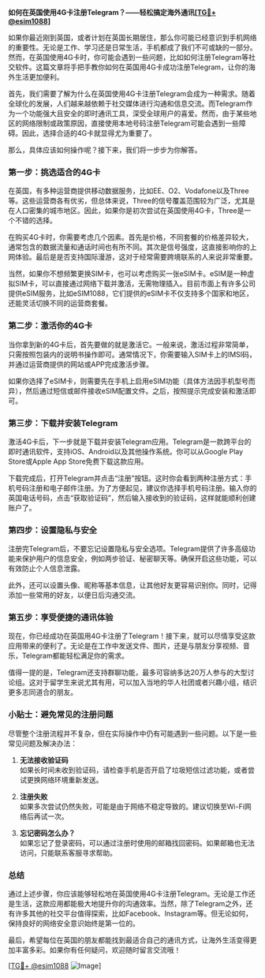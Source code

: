 **如何在英国使用4G卡注册Telegram？——轻松搞定海外通讯[[TG💪+ @esim1088](https://t.me/s/esim1088)]**

如果你最近刚到英国，或者计划在英国长期居住，那么你可能已经意识到手机网络的重要性。无论是工作、学习还是日常生活，手机都成了我们不可或缺的一部分。然而，在英国使用4G卡时，你可能会遇到一些问题，比如如何注册Telegram等社交软件。这篇文章将手把手教你如何在英国用4G卡成功注册Telegram，让你的海外生活更加便利。

首先，我们需要了解为什么在英国使用4G卡注册Telegram会成为一种需求。随着全球化的发展，人们越来越依赖于社交媒体进行沟通和信息交流。而Telegram作为一个功能强大且安全的即时通讯工具，深受全球用户的喜爱。然而，由于某些地区的网络限制或政策原因，直接使用本地号码注册Telegram可能会遇到一些障碍。因此，选择合适的4G卡就显得尤为重要了。

那么，具体应该如何操作呢？接下来，我们将一步步为你解答。

### **第一步：挑选适合的4G卡**

在英国，有多种运营商提供移动数据服务，比如EE、O2、Vodafone以及Three等。这些运营商各有优劣，但总体来说，Three的信号覆盖范围较为广泛，尤其是在人口密集的城市地区。因此，如果你是初次尝试在英国使用4G卡，Three是一个不错的选择。

在购买4G卡时，你需要考虑几个因素。首先是价格，不同套餐的价格差异较大，通常包含的数据流量和通话时间也有所不同。其次是信号强度，这直接影响你的上网体验。最后是是否支持国际漫游，这对于经常需要跨境联系的人来说非常重要。

当然，如果你不想频繁更换SIM卡，也可以考虑购买一张eSIM卡。eSIM是一种虚拟SIM卡，可以直接通过网络下载并激活，无需物理插入。目前市面上有许多公司提供eSIM服务，比如eSIM1088，它们提供的eSIM卡不仅支持多个国家和地区，还能灵活切换不同的运营商套餐。

### **第二步：激活你的4G卡**

当你拿到新的4G卡后，首先要做的就是激活它。一般来说，激活过程非常简单，只需按照包装内的说明书操作即可。通常情况下，你需要输入SIM卡上的IMSI码，并通过运营商提供的网站或APP完成激活步骤。

如果你选择了eSIM卡，则需要先在手机上启用eSIM功能（具体方法因手机型号而异），然后通过短信或邮件接收eSIM配置文件。之后，按照提示完成安装和激活即可。

### **第三步：下载并安装Telegram**

激活4G卡后，下一步就是下载并安装Telegram应用。Telegram是一款跨平台的即时通讯软件，支持iOS、Android以及其他操作系统。你可以从Google Play Store或Apple App Store免费下载这款应用。

下载完成后，打开Telegram并点击“注册”按钮。这时你会看到两种注册方式：手机号码注册和电子邮件注册。为了方便起见，建议你选择手机号码注册。输入你的英国电话号码，点击“获取验证码”，然后输入接收到的验证码，这样就能顺利创建账户了。

### **第四步：设置隐私与安全**

注册完Telegram后，不要忘记设置隐私与安全选项。Telegram提供了许多高级功能来保护用户的信息安全，例如两步验证、秘密聊天等。确保开启这些功能，可以有效防止个人信息泄露。

此外，还可以设置头像、昵称等基本信息，让其他好友更容易识别你。同时，记得添加一些常用的好友，以便日后沟通交流。

### **第五步：享受便捷的通讯体验**

现在，你已经成功在英国用4G卡注册了Telegram！接下来，就可以尽情享受这款应用带来的便利了。无论是在工作中发送文件、图片，还是与朋友分享视频、音乐，Telegram都能轻松满足你的需求。

值得一提的是，Telegram还支持群聊功能，最多可容纳多达20万人参与的大型讨论组。这对于留学生来说尤其有用，可以加入当地的华人社团或者兴趣小组，结识更多志同道合的朋友。

### **小贴士：避免常见的注册问题**

尽管整个注册流程并不复杂，但在实际操作中仍有可能遇到一些问题。以下是一些常见问题及解决办法：

1. **无法接收验证码**  
   如果长时间未收到验证码，请检查手机是否开启了垃圾短信过滤功能，或者尝试更换网络环境重新发送。

2. **注册失败**  
   如果多次尝试仍然失败，可能是由于网络不稳定导致的。建议切换至Wi-Fi网络后再试一次。

3. **忘记密码怎么办？**  
   如果忘记了登录密码，可以通过注册时使用的邮箱找回密码。如果邮箱也无法访问，只能联系客服寻求帮助。

### **总结**

通过上述步骤，你应该能够轻松地在英国使用4G卡注册Telegram。无论是工作还是生活，这款应用都能极大地提升你的沟通效率。当然，除了Telegram之外，还有许多其他的社交平台值得探索，比如Facebook、Instagram等。但无论如何，保持良好的网络安全意识始终是第一位的。

最后，希望每位在英国的朋友都能找到最适合自己的通讯方式，让海外生活变得更加丰富多彩。如果你有任何疑问，欢迎随时留言交流哦！

[[TG💪+ @esim1088](https://t.me/s/esim1088) ![Image](https://i.postimg.cc/4NQfJmqS/Snipaste-2025-05-13-00-14-12.png)]